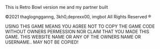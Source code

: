 This is Retro Bowl version me and my partner built


©2021 thaglogngganng, 3kh0,deprexx00, imgbot All Rights Reserved ® 

USING THIS GAME MEANS YOU AGREE NOT TO COPY THE GAME CODE WITHOUT OWNERS PERMESSION NOR CLAIM THAT YOU MADE THIS GAME. THIS WEBSITE NAME OR ANY OF THE OWNERS NAME OR USERNAME..
MAY NOT BE COPIED!

 
